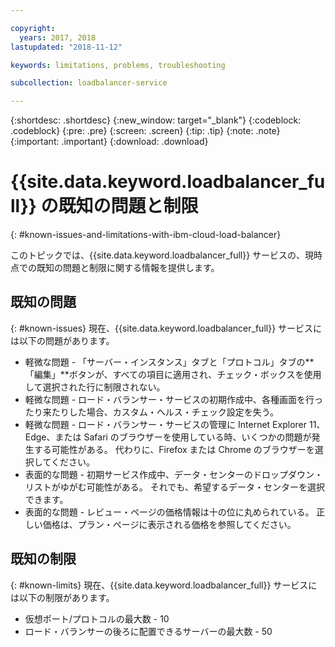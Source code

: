 ```yaml
---

copyright:
  years: 2017, 2018
lastupdated: "2018-11-12"

keywords: limitations, problems, troubleshooting

subcollection: loadbalancer-service

---
```


{:shortdesc: .shortdesc}
{:new_window: target="_blank"}
{:codeblock: .codeblock}
{:pre: .pre}
{:screen: .screen}
{:tip: .tip}
{:note: .note}
{:important: .important}
{:download: .download}

# {{site.data.keyword.loadbalancer_full}} の既知の問題と制限
{: #known-issues-and-limitations-with-ibm-cloud-load-balancer}

このトピックでは、{{site.data.keyword.loadbalancer_full}} サービスの、現時点での既知の問題と制限に関する情報を提供します。

## 既知の問題
{: #known-issues}
現在、{{site.data.keyword.loadbalancer_full}} サービスには以下の問題があります。

* 軽微な問題 - 「サーバー・インスタンス」タブと「プロトコル」タブの**「編集」**ボタンが、すべての項目に適用され、チェック・ボックスを使用して選択された行に制限されない。
* 軽微な問題 - ロード・バランサー・サービスの初期作成中、各種画面を行ったり来たりした場合、カスタム・ヘルス・チェック設定を失う。
* 軽微な問題 - ロード・バランサー・サービスの管理に Internet Explorer 11、Edge、または Safari のブラウザーを使用している時、いくつかの問題が発生する可能性がある。 代わりに、Firefox または Chrome のブラウザーを選択してください。
* 表面的な問題 - 初期サービス作成中、データ・センターのドロップダウン・リストがゆがむ可能性がある。 それでも、希望するデータ・センターを選択できます。
* 表面的な問題 - レビュー・ページの価格情報は十の位に丸められている。 正しい価格は、プラン・ページに表示される価格を参照してください。

## 既知の制限
{: #known-limits}
現在、{{site.data.keyword.loadbalancer_full}} サービスには以下の制限があります。

* 仮想ポート/プロトコルの最大数 - 10
* ロード・バランサーの後ろに配置できるサーバーの最大数 - 50

